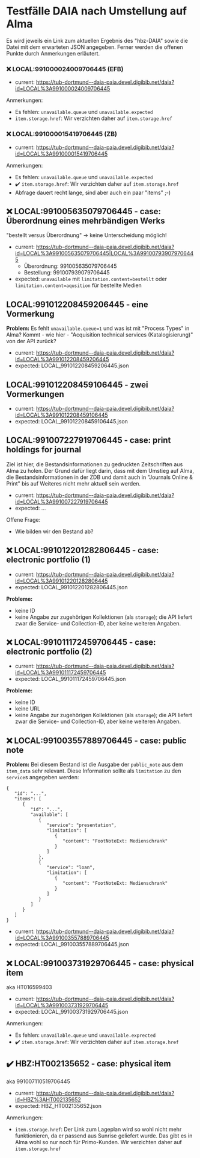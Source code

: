 # Testfälle DAIA nach Umstellung auf Alma

Es wird jeweils ein Link zum aktuellen Ergebnis des "hbz-DAIA" sowie die Datei mit dem erwarteten JSON angegeben. Ferner werden die offenen Punkte durch Anmerkungen erläutert.


### :x: LOCAL:991000024009706445 (EFB)

* current: https://tub-dortmund--daia-paia.devel.digibib.net/daia?id=LOCAL%3A991000024009706445

Anmerkungen:

* Es fehlen: `unavailable.queue` und `unavailable.expected`
* `item.storage.href`: Wir verzichten daher auf `item.storage.href`


### :x: LOCAL:991000015419706445 (ZB)

* current: https://tub-dortmund--daia-paia.devel.digibib.net/daia?id=LOCAL%3A991000015419706445

Anmerkungen:

* Es fehlen: `unavailable.queue` und `unavailable.expected`
* :heavy_check_mark: `item.storage.href`: Wir verzichten daher auf `item.storage.href`
* Abfrage dauert recht lange, sind aber auch ein paar "items" ;-)

## :x: LOCAL:991005635079706445 - case: Überordnung eines mehrbändigen Werks

"bestellt versus Überordnung" -> keine Unterscheidung möglich!

* current: https://tub-dortmund--daia-paia.devel.digibib.net/daia?id=LOCAL%3A991005635079706445|LOCAL%3A991007939079706445
  * Überordnung: 991005635079706445
  * Bestellung: 991007939079706445
* expected: `unavailable` mit `limitation.content=bestellt` oder `limitation.content=aqusition` für bestellte Medien


## LOCAL:991012208459206445 - eine Vormerkung

**Problem:** Es fehlt `unavailable.queue=1` und was ist mit "Process Types" in Alma? Kommt - wie hier - "Acquisition technical services (Katalogisierung)" von der API zurück?

* current: https://tub-dortmund--daia-paia.devel.digibib.net/daia?id=LOCAL%3A991012208459206445
* expected: LOCAL_991012208459206445.json


## LOCAL:991012208459106445 - zwei Vormerkungen

* current: https://tub-dortmund--daia-paia.devel.digibib.net/daia?id=LOCAL%3A991012208459106445
* expected: LOCAL_991012208459106445.json


## LOCAL:991007227919706445 - case: print holdings for journal

Ziel ist hier, die Bestandsinformationen zu gedruckten Zeitschriften aus Alma zu holen. Der Grund dafür liegt darin, dass mit dem Umstieg auf Alma, die Bestandsinformationen in der ZDB und damit auch in "Journals Online & Print" bis auf Weiteres nicht mehr aktuell sein werden. 

* current: https://tub-dortmund--daia-paia.devel.digibib.net/daia?id=LOCAL%3A991007227919706445
* expected: ...

Offene Frage:

* Wie bilden wir den Bestand ab?


## :x: LOCAL:991012201282806445 - case: electronic portfolio (1)

* current: https://tub-dortmund--daia-paia.devel.digibib.net/daia?id=LOCAL%3A991012201282806445
* expected: LOCAL_991012201282806445.json

**Probleme:** 

* keine ID
* keine Angabe zur zugehörigen Kollektionen (als `storage`); die API liefert zwar die Service- und Collection-ID, aber keine weiteren Angaben.


## :x: LOCAL:991011172459706445 - case: electronic portfolio (2)

* current: https://tub-dortmund--daia-paia.devel.digibib.net/daia?id=LOCAL%3A991011172459706445
* expected: LOCAL_991011172459706445.json

**Probleme:** 

* keine ID
* keine URL
* keine Angabe zur zugehörigen Kollektionen (als `storage`); die API liefert zwar die Service- und Collection-ID, aber keine weiteren Angaben.


## :x: LOCAL:991003557889706445 - case: public note

**Problem:** Bei diesem Bestand ist die Ausgabe der `public_note` aus dem `item_data` sehr relevant. Diese Information sollte als `limitation` zu den `service`s 
angegeben werden:

```
{
   "id": "...",
   "items": [
      {
         "id": "...",
         "available": [
            {
               "service": "presentation",
               "limitation": [
                  {
                     "content": "FootNoteExt: Medienschrank"
                  }
               ]
            },
            {
               "service": "loan",
               "limitation": [
                  {
                     "content": "FootNoteExt: Medienschrank"
                  }
               ]
            }
         ]
      }
   ]
}
```

* current: https://tub-dortmund--daia-paia.devel.digibib.net/daia?id=LOCAL%3A991003557889706445
* expected: LOCAL_991003557889706445.json



## :x: LOCAL:991003731929706445 - case: physical item

aka HT016599403

* current: https://tub-dortmund--daia-paia.devel.digibib.net/daia?id=LOCAL%3A991003731929706445
* expected: LOCAL_991003731929706445.json

Anmerkungen:

* Es fehlen: `unavailable.queue` und `unavailable.exprected`
* :heavy_check_mark: `item.storage.href`: Wir verzichten daher auf `item.storage.href`


## :heavy_check_mark: HBZ:HT002135652 - case: physical item

aka 991007110519706445

* current: https://tub-dortmund--daia-paia.devel.digibib.net/daia?id=HBZ%3AHT002135652
* expected: HBZ_HT002135652.json

Anmerkungen:

* `item.storage.href`: Der Link zum Lageplan wird so wohl nicht mehr funktionieren, da er passend aus Sunrise geliefert wurde. Das gibt es in Alma wohl so nur noch für Primo-Kunden. Wir verzichten daher auf `item.storage.href`

